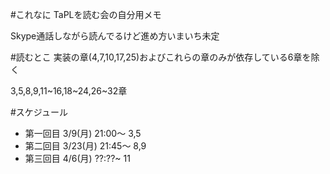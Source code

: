 #これなに
TaPLを読む会の自分用メモ

Skype通話しながら読んでるけど進め方いまいち未定


#読むとこ
実装の章(4,7,10,17,25)およびこれらの章のみが依存している6章を除く

3,5,8,9,11~16,18~24,26~32章

#スケジュール
+ 第一回目 3/9(月) 21:00〜 3,5
+ 第二回目 3/23(月) 21:45〜 8,9
+ 第三回目 4/6(月) ??:??~ 11
